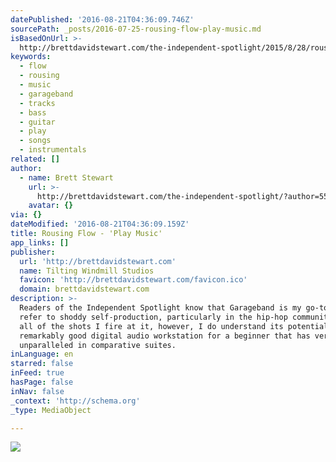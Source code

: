 ```yaml
---
datePublished: '2016-08-21T04:36:09.746Z'
sourcePath: _posts/2016-07-25-rousing-flow-play-music.md
isBasedOnUrl: >-
  http://brettdavidstewart.com/the-independent-spotlight/2015/8/28/rousing-flow-play-music
keywords:
  - flow
  - rousing
  - music
  - garageband
  - tracks
  - bass
  - guitar
  - play
  - songs
  - instrumentals
related: []
author:
  - name: Brett Stewart
    url: >-
      http://brettdavidstewart.com/the-independent-spotlight/?author=55dc2d91e4b0643dd49f728c
    avatar: {}
via: {}
dateModified: '2016-08-21T04:36:09.159Z'
title: Rousing Flow - 'Play Music'
app_links: []
publisher:
  url: 'http://brettdavidstewart.com'
  name: Tilting Windmill Studios
  favicon: 'http://brettdavidstewart.com/favicon.ico'
  domain: brettdavidstewart.com
description: >-
  Readers of the Independent Spotlight know that Garageband is my go-to when I
  refer to shoddy self-production, particularly in the hip-hop community. For
  all of the shots I fire at it, however, I do understand its potential. It's a
  remarkably good digital audio workstation for a beginner that has versatility
  unparalleled in comparative suites.
inLanguage: en
starred: false
inFeed: true
hasPage: false
inNav: false
_context: 'http://schema.org'
_type: MediaObject

---
```

![](https://the-grid-user-content.s3-us-west-2.amazonaws.com/885fc99a-96bb-4da5-a4c8-007b45196eb4.jpg)